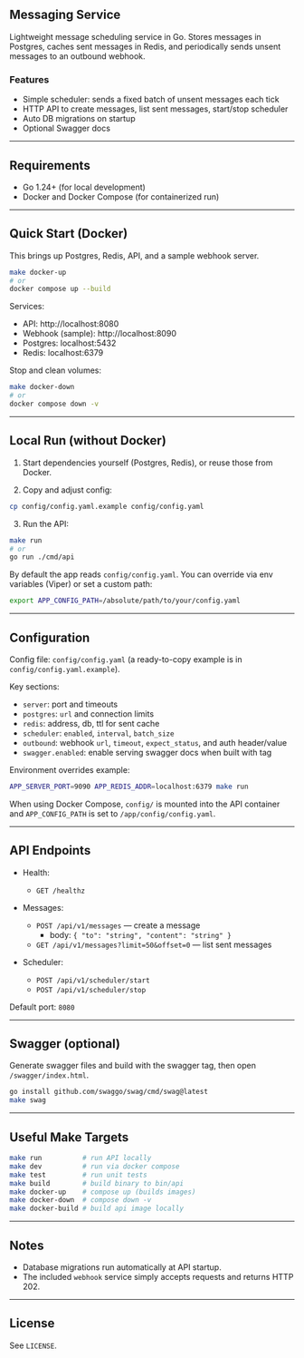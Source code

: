## Messaging Service

Lightweight message scheduling service in Go. Stores messages in Postgres, caches sent messages in Redis, and periodically sends unsent messages to an outbound webhook.

### Features
- Simple scheduler: sends a fixed batch of unsent messages each tick
- HTTP API to create messages, list sent messages, start/stop scheduler
- Auto DB migrations on startup
- Optional Swagger docs

---

## Requirements
- Go 1.24+ (for local development)
- Docker and Docker Compose (for containerized run)

---

## Quick Start (Docker)

This brings up Postgres, Redis, API, and a sample webhook server.

```bash
make docker-up
# or
docker compose up --build
```

Services:
- API: http://localhost:8080
- Webhook (sample): http://localhost:8090
- Postgres: localhost:5432
- Redis: localhost:6379

Stop and clean volumes:
```bash
make docker-down
# or
docker compose down -v
```

---

## Local Run (without Docker)

1) Start dependencies yourself (Postgres, Redis), or reuse those from Docker.

2) Copy and adjust config:
```bash
cp config/config.yaml.example config/config.yaml
```

3) Run the API:
```bash
make run
# or
go run ./cmd/api
```

By default the app reads `config/config.yaml`. You can override via env variables (Viper) or set a custom path:
```bash
export APP_CONFIG_PATH=/absolute/path/to/your/config.yaml
```

---

## Configuration

Config file: `config/config.yaml` (a ready-to-copy example is in `config/config.yaml.example`).

Key sections:
- `server`: port and timeouts
- `postgres`: `url` and connection limits
- `redis`: address, db, ttl for sent cache
- `scheduler`: `enabled`, `interval`, `batch_size`
- `outbound`: webhook `url`, `timeout`, `expect_status`, and auth header/value
- `swagger.enabled`: enable serving swagger docs when built with tag

Environment overrides example:
```bash
APP_SERVER_PORT=9090 APP_REDIS_ADDR=localhost:6379 make run
```

When using Docker Compose, `config/` is mounted into the API container and `APP_CONFIG_PATH` is set to `/app/config/config.yaml`.

---

## API Endpoints

- Health:
  - `GET /healthz`

- Messages:
  - `POST /api/v1/messages` — create a message
    - body: `{ "to": "string", "content": "string" }`
  - `GET /api/v1/messages?limit=50&offset=0` — list sent messages

- Scheduler:
  - `POST /api/v1/scheduler/start`
  - `POST /api/v1/scheduler/stop`

Default port: `8080`

---

## Swagger (optional)

Generate swagger files and build with the swagger tag, then open `/swagger/index.html`.

```bash
go install github.com/swaggo/swag/cmd/swag@latest
make swag
```

---

## Useful Make Targets

```bash
make run          # run API locally
make dev          # run via docker compose
make test         # run unit tests
make build        # build binary to bin/api
make docker-up    # compose up (builds images)
make docker-down  # compose down -v
make docker-build # build api image locally
```

---

## Notes
- Database migrations run automatically at API startup.
- The included `webhook` service simply accepts requests and returns HTTP 202.

---

## License
See `LICENSE`.
